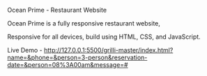 Ocean Prime - Restaurant Website

Ocean Prime is a fully responsive restaurant website,

Responsive for all devices, build using HTML, CSS, and JavaScript.

Live Demo - http://127.0.0.1:5500/grilli-master/index.html?name=&phone=&person=3-person&reservation-date=&person=08%3A00am&message=#
